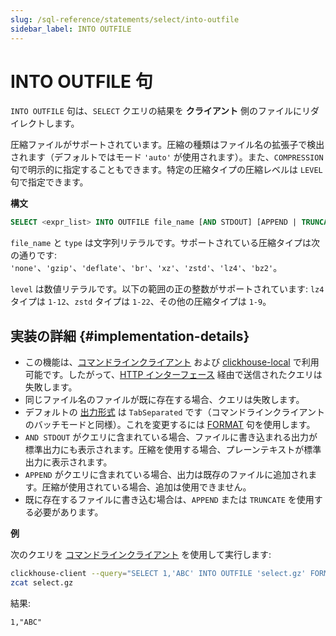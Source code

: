 ```yaml
---
slug: /sql-reference/statements/select/into-outfile
sidebar_label: INTO OUTFILE
---
```



# INTO OUTFILE 句

`INTO OUTFILE` 句は、`SELECT` クエリの結果を **クライアント** 側のファイルにリダイレクトします。

圧縮ファイルがサポートされています。圧縮の種類はファイル名の拡張子で検出されます（デフォルトではモード `'auto'` が使用されます）。また、`COMPRESSION` 句で明示的に指定することもできます。特定の圧縮タイプの圧縮レベルは `LEVEL` 句で指定できます。

**構文**

```sql
SELECT <expr_list> INTO OUTFILE file_name [AND STDOUT] [APPEND | TRUNCATE] [COMPRESSION type [LEVEL level]]
```

`file_name` と `type` は文字列リテラルです。サポートされている圧縮タイプは次の通りです: `'none'`、`'gzip'`、`'deflate'`、`'br'`、`'xz'`、`'zstd'`、`'lz4'`、`'bz2'`。

`level` は数値リテラルです。以下の範囲の正の整数がサポートされています: `lz4` タイプは `1-12`、`zstd` タイプは `1-22`、その他の圧縮タイプは `1-9`。

## 実装の詳細 {#implementation-details}

- この機能は、[コマンドラインクライアント](../../../interfaces/cli.md) および [clickhouse-local](../../../operations/utilities/clickhouse-local.md) で利用可能です。したがって、[HTTP インターフェース](../../../interfaces/http.md) 経由で送信されたクエリは失敗します。
- 同じファイル名のファイルが既に存在する場合、クエリは失敗します。
- デフォルトの [出力形式](../../../interfaces/formats.md) は `TabSeparated` です（コマンドラインクライアントのバッチモードと同様）。これを変更するには [FORMAT](format.md) 句を使用します。
- `AND STDOUT` がクエリに含まれている場合、ファイルに書き込まれる出力が標準出力にも表示されます。圧縮を使用する場合、プレーンテキストが標準出力に表示されます。
- `APPEND` がクエリに含まれている場合、出力は既存のファイルに追加されます。圧縮が使用されている場合、追加は使用できません。
- 既に存在するファイルに書き込む場合は、`APPEND` または `TRUNCATE` を使用する必要があります。

**例**

次のクエリを [コマンドラインクライアント](../../../interfaces/cli.md) を使用して実行します:

```bash
clickhouse-client --query="SELECT 1,'ABC' INTO OUTFILE 'select.gz' FORMAT CSV;"
zcat select.gz 
```

結果:

```text
1,"ABC"
```
